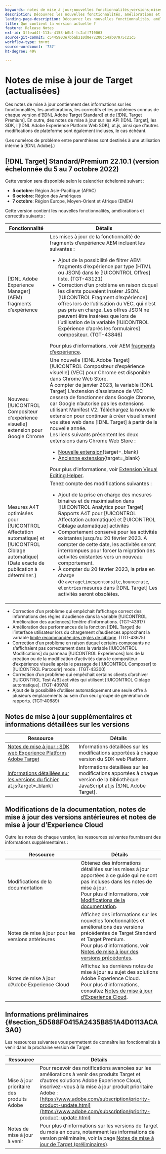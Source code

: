 ```yaml
---
keywords: notes de mise à jour;nouvelles fonctionnalités;versions;mises à jour;mise à jour;version;amélioration;améliorations;correctifs;correctifs de bogues
description: Découvrez les nouvelles fonctionnalités, améliorations et correctifs de la version actuelle dʼ [!DNL Adobe Target], notamment les SDK, les API et les bibliothèques JavaScript.
landing-page-description: Découvrez les nouvelles fonctionnalités, améliorations et correctifs de la version actuelle d’ [!DNL Adobe Target].
title: Que contient la version actuelle ?
feature: Release Notes
exl-id: 3ffead4f-113c-4153-b0b1-fc2aff710063
source-git-commit: c5445903e7bbab210d0e72200c54ab07975c21c5
workflow-type: tm+mt
source-wordcount: '737'
ht-degree: 49%

---
```


# Notes de mise à jour de Target (actualisées)

Ces notes de mise à jour contiennent des informations sur les fonctionnalités, les améliorations, les correctifs et les problèmes connus de chaque version d’[!DNL Adobe Target Standard] et de [!DNL Target Premium]. En outre, des notes de mise à jour sur les API [!DNL Target], les SDK, l’[!DNL Adobe Experience Platform Web SDK], at.js, ainsi que d’autres modifications de plateforme sont également incluses, le cas échéant.

(Les numéros de problème entre parenthèses sont destinés à une utilisation interne à [!DNL Adobe].)

## [!DNL Target] Standard/Premium 22.10.1 (version échelonnée du 5 au 7 octobre 2022)

Cette version sera disponible selon le calendrier échelonné suivant :

* **5 octobre**: Région Asie-Pacifique (APAC)
* **6 octobre**: Région des Amériques
* **7 octobre**: Région Europe, Moyen-Orient et Afrique (EMEA)

Cette version contient les nouvelles fonctionnalités, améliorations et correctifs suivants :

| Fonctionnalité | Détails |
| --- | --- |
| [!DNL Adobe Experience Manager] (AEM) fragments d’expérience | Les mises à jour de la fonctionnalité de fragments d’expérience AEM incluent les suivantes :<ul><li>Ajout de la possibilité de filtrer AEM fragments d’expérience par type (HTML ou JSON) dans le [!UICONTROL Offres] liste. (TGT-43121)</li><li>Correction d’un problème en raison duquel les clients pouvaient insérer JSON. [!UICONTROL Fragment d’expérience] offres lors de l’utilisation du VEC, qui n’est pas pris en charge. Les offres JSON ne peuvent être insérées que lors de l’utilisation de la variable [!UICONTROL Expérience d’après les formulaires] compositeur. (TGT-43846)</li></ul>Pour plus d’informations, voir AEM [fragments d’expérience](/help/main/c-experiences/c-manage-content/aem-experience-fragments.md). |
| Nouveau [!UICONTROL Compositeur d’expérience visuelle] extension pour Google Chrome | Une nouvelle [!DNL Adobe Target] [!UICONTROL Compositeur d’expérience visuelle] (VEC) pour Chrome est disponible dans Chrome Web Store.<br>À compter de janvier 2023, la variable [!DNL Target] L’extension d’assistance de VEC cessera de fonctionner dans Google Chrome, car Google n’autorise pas les extensions utilisant Manifest V2. Téléchargez la nouvelle extension pour continuer à créer visuellement vos sites web dans [!DNL Target] à partir de la nouvelle année.<br>Les liens suivants présentent les deux extensions dans Chrome Web Store :<ul><li>[Nouvelle extension](https://chrome.google.com/webstore/detail/adobe-experience-cloud-vi/kgmjjkfjacffaebgpkpcllakjifppnca){target=_blank}</li><li>[Ancienne extension](https://chrome.google.com/webstore/detail/adobe-target-vec-helper/ggjpideecfnbipkacplkhhaflkdjagak){target=_blank}</li></ul>Pour plus d’informations, voir [Extension Visual Editing Helper](/help/main/c-experiences/c-visual-experience-composer/r-troubleshoot-composer/visual-editing-helper-extension.md). |
| Mesures A4T optimisées pour [!UICONTROL Affectation automatique] et [!UICONTROL Ciblage automatique]<br>(Date exacte de publication à déterminer.) | Tenez compte des modifications suivantes :<ul><li>Ajout de la prise en charge des mesures binaires et de maximisation dans [!UICONTROL Analytics pour Target] Rapports A4T pour [!UICONTROL Affectation automatique] et [!UICONTROL Ciblage automatique] activités</li><li>Comportement conservé pour les activités existantes jusqu’au 20 février 2023. À compter de cette date, les activités seront interrompues pour forcer la migration des activités existantes vers un nouveau comportement.</li><li>À compter du 20 février 2023, la prise en charge de `averagetimespentonsite`, `bouncerate`, et `entries` mesures dans [!DNL Target] Les activités seront obsolètes.</li></ul> |

* Correction d’un problème qui empêchait l’affichage correct des informations des règles d’audience dans la variable [!UICONTROL Amélioration des audiences] fenêtre d’informations. (TGT-43917)
* Amélioration des performances de la fonction [!DNL Target] de l’interface utilisateur lors du chargement d’audiences approchant la variable [limite recommandée des règles de ciblage](/help/main/r-troubleshooting-target/target-limits.md#targeting-rules). (TGT-43675)
* Correction d’un problème en raison duquel certains composants ne s’affichaient pas correctement dans la variable [!UICONTROL Modifications] du panneau [!UICONTROL Expériences] lors de la création ou de la modification d’activités dans le compositeur d’expérience visuelle après le passage de [!UICONTROL Composer] to [!UICONTROL Parcourir] mode . (TGT-43300)
* Correction d’un problème qui empêchait certains clients d’archiver [!UICONTROL Test A/B] activités qui utilisent [!UICONTROL Ciblage automatique]. (TGT-40978)
* Ajout de la possibilité d’utiliser automatiquement une seule offre à plusieurs emplacements au sein d’un seul groupe de génération de rapports. (TGT-40689)

## Notes de mise à jour supplémentaires et informations détaillées sur les versions

| Ressource | Détails |
|--- |--- |
| [Notes de mise à jour : SDK web Experience Platform Adobe Target](https://experienceleague.adobe.com/docs/experience-platform/edge/release-notes.html?lang=fr) | Informations détaillées sur les modifications apportées à chaque version du SDK web Platform. |
| [Informations détaillées sur les versions du fichier at.js](https://developer.adobe.com/target/implement/client-side/atjs/target-atjs-versions/){target=_blank} | Informations détaillées sur les modifications apportées à chaque version de la bibliothèque JavaScript at.js [!DNL Adobe Target]. |

## Modifications de la documentation, notes de mise à jour des versions antérieures et notes de mise à jour d’Experience Cloud

Outre les notes de chaque version, les ressources suivantes fournissent des informations supplémentaires :

| Ressource | Détails |
|--- |--- |
| Modifications de la documentation | Obtenez des informations détaillées sur les mises à jour apportées à ce guide qui ne sont pas incluses dans les notes de mise à jour.<br>Pour plus d’informations, voir [Modifications de la documentation](/help/main/r-release-notes/doc-change.md#reference_366123CF00994BACBBF9BBDF2C4D840C). |
| Notes de mise à jour pour les versions antérieures | Affichez des informations sur les nouvelles fonctionnalités et améliorations des versions précédentes de Target Standard et Target Premium.<br>Pour plus d’informations, voir [Notes de mise à jour des versions précédentes](/help/main/r-release-notes/release-notes-for-previous-releases.md). |
| Notes de mise à jour d’Adobe Experience Cloud | Affichez les dernières notes de mise à jour au sujet des solutions Adobe Experience Cloud.<br>Pour plus d’informations, consultez [Notes de mise à jour d’Experience Cloud](https://experienceleague.adobe.com/docs/release-notes/experience-cloud/current.html?lang=fr). |

## Informations préliminaires {#section_5D588F0415A2435B851A4D0113ACA3A0}

Les ressources suivantes vous permettent de connaître les fonctionnalités à venir dans la prochaine version de Target.

| Ressource | Détails |
|--- |--- |
| Mise à jour prioritaire des produits Adobe | Pour recevoir des notifications avancées sur les améliorations à venir des produits Target et d’autres solutions Adobe Experience Cloud, inscrivez-vous à la mise à jour produit prioritaire Adobe :<br>[https://www.adobe.com/subscription/priority-product-update.html](https://www.adobe.com/subscription/priority-product-update.html) |
| Notes de mise à jour à venir | Pour plus d’informations sur les versions de Target du mois en cours, notamment les informations de version préliminaire, voir la page [Notes de mise à jour de Target (préliminaires)](/help/main/r-release-notes/target-release-notes.md). |
